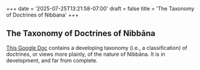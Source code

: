 +++
date = '2025-07-25T13:21:58-07:00'
draft = false
title = 'The Taxonomy of Doctrines of Nibbana'
+++

## The Taxonomy of Doctrines of Nibbāna

<a href="https://docs.google.com/document/d/11TszVWfl_GO26wa1tN5UTS5tdCbPpLbzGuJeVw8qStM/edit?usp=sharing" target="_blank" rel="noopener noreferrer">This Google Doc</a> contains a developing taxonomy (i.e., a classification) of doctrines, or views more plainly, of the nature of Nibbāna. It is in development, and far from complete.
